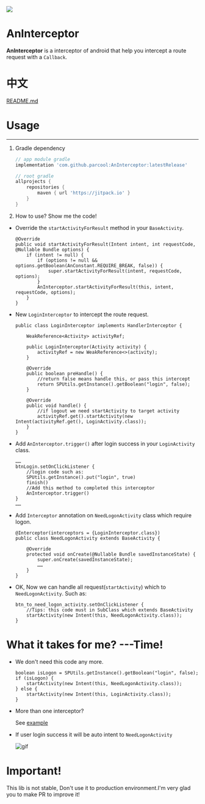 [![](https://jitpack.io/v/parcool/AnInterceptor.svg)](https://jitpack.io/#parcool/AnInterceptor)
# AnInterceptor
**AnInterceptor** is a interceptor of android that help you intercept a route request with a `Callback`.

# 中文
[README.md](https://github.com/parcool/AnInterceptor/blob/master/README-CN.md)

# Usage
---
1. Gradle dependency

    ```groovy
    // app module gradle
    implementation 'com.github.parcool:AnInterceptor:latestRelease'
    ```

    ```groovy
    // root gradle 
    allprojects {
		repositories {
			maven { url 'https://jitpack.io' }
		}
	}
    ```

2. How to use? Show me the code!
* Override the `startActivityForResult` method in your `BaseActivity`.
    ```
    @Override
    public void startActivityForResult(Intent intent, int requestCode, @Nullable Bundle options) {
        if (intent != null) {
            if (options != null && options.getBoolean(AnConstant.REQUIRE_BREAK, false)) {
                super.startActivityForResult(intent, requestCode, options);
            }
            AnInterceptor.startActivityForResult(this, intent, requestCode, options);
        }
    }
    ```
* New `LoginInterceptor` to intercept the route request.
    ```
    public class LoginInterceptor implements HandlerInterceptor {
    
        WeakReference<Activity> activityRef;
    
        public LoginInterceptor(Activity activity) {
            activityRef = new WeakReference<>(activity);
        }
    
        @Override
        public boolean preHandle() {
            //return false means handle this, or pass this intercept
            return SPUtils.getInstance().getBoolean("login", false);
        }
    
        @Override
        public void handle() {
            //if logout we need startActivity to target activity
            activityRef.get().startActivity(new Intent(activityRef.get(), LoginActivity.class));
        }
    }
    ```
* Add `AnInterceptor.trigger()` after login success in your `LoginActivity` class.
    ```
    ……
    btnLogin.setOnClickListener {
        //login code such as:  
        SPUtils.getInstance().put("login", true)
        finish()
        //Add this method to completed this interceptor
        AnInterceptor.trigger()    
    }
    ……
    ```
* Add `Interceptor` annotation on `NeedLogonActivity` class which require logon.
    ```
    @Interceptor(interceptors = {LoginInterceptor.class})
    public class NeedLogonActivity extends BaseActivity {
    
        @Override
        protected void onCreate(@Nullable Bundle savedInstanceState) {
            super.onCreate(savedInstanceState);
            ……
        }
    }    
    ```
* OK, Now we can handle all request(`startActivity`) which to `NeedLogonActivity`. Such as:

    ```
    btn_to_need_logon_activity.setOnClickListener {
        //Tips: this code must in SubClass which extends BaseActivity    
        startActivity(new Intent(this, NeedLogonActivity.class));
    }
    ```
# What it takes for me? ---Time!
* We don't need this code any more.

    ```
    boolean isLogon = SPUtils.getInstance().getBoolean("login", false);
    if (isLogon) {
        startActivity(new Intent(this, NeedLogonActivity.class));
    } else {
        startActivity(new Intent(this, LoginActivity.class));
    }
    ```
* More than one interceptor?

    See [example](https://github.com/parcool/AnInterceptor/tree/master/example)

* If user login success it will be auto intent to `NeedLogonActivity`

    ![gif](https://github.com/parcool/AnInterceptor/raw/master/gif.gif)


# Important!
This lib is not stable, Don't use it to production environment.I'm very glad you to make PR to improve it!